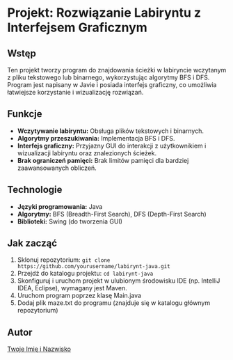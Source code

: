 # Projekt: Rozwiązanie Labiryntu z Interfejsem Graficznym

## Wstęp

Ten projekt tworzy program do znajdowania ścieżki w labiryncie wczytanym z pliku tekstowego lub binarnego, wykorzystując algorytmy BFS i DFS. Program jest napisany w Javie i posiada interfejs graficzny, co umożliwia łatwiejsze korzystanie i wizualizację rozwiązań.

## Funkcje

- **Wczytywanie labiryntu:** Obsługa plików tekstowych i binarnych.
- **Algorytmy przeszukiwania:** Implementacja BFS i DFS.
- **Interfejs graficzny:** Przyjazny GUI do interakcji z użytkownikiem i wizualizacji labiryntu oraz znalezionych ścieżek.
- **Brak ograniczeń pamięci:** Brak limitów pamięci dla bardziej zaawansowanych obliczeń.

## Technologie

- **Języki programowania:** Java
- **Algorytmy:** BFS (Breadth-First Search), DFS (Depth-First Search)
- **Biblioteki:** Swing (do tworzenia GUI)

## Jak zacząć

1. Sklonuj repozytorium: `git clone https://github.com/yourusername/labirynt-java.git`
2. Przejdź do katalogu projektu: `cd labirynt-java`
3. Skonfiguruj i uruchom projekt w ulubionym środowisku IDE (np. IntelliJ IDEA, Eclipse), wymagany jest Maven.
4. Uruchom program poprzez klasę Main.java
5. Dodaj plik maze.txt do programu (znajduje się w katalogu głównym repozytorium)

## Autor

[Twoje Imię i Nazwisko](https://github.com/yourusername)
